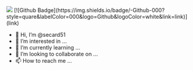 <img src="https://github.com/secard51/secard51/blob/main/welcome.png" width="auto">
[![Github Badge](https://img.shields.io/badge/-Github-000?style=quare&labelColor=000&logo=Github&logoColor=white&link=link)](link) 





- 👋 Hi, I’m @secard51
- 👀 I’m interested in ...
- 🌱 I’m currently learning ...
- 💞️ I’m looking to collaborate on ...
- 📫 How to reach me ...

<!---
secard51/secard51 is a ✨ special ✨ repository because its `README.md` (this file) appears on your GitHub profile.
You can click the Preview link to take a look at your changes.
--->
